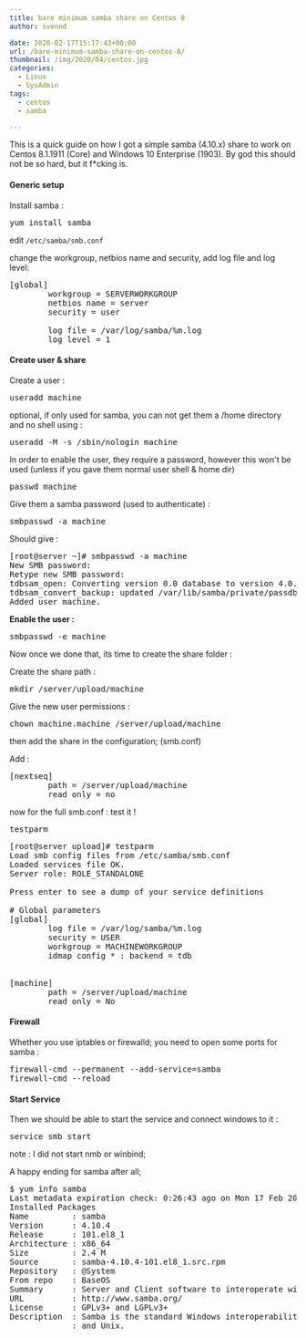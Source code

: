 ```yaml
---
title: bare minimum samba share on Centos 8
author: svennd

date: 2020-02-17T15:17:43+00:00
url: /bare-minimum-samba-share-on-centos-8/
thumbnail: /img/2020/04/centos.jpg
categories:
  - Linux
  - SysAdmin
tags:
  - centos
  - samba

---
```

This is a quick guide on how I got a simple samba (4.10.x) share to work on Centos 8.1.1911 (Core) and Windows 10 Enterprise (1903). By god this should not be so hard, but it f*cking is.

#### Generic setup

Install samba :

<pre>yum install samba</pre>

edit <code class="EnlighterJSRAW" data-enlighter-language="null">/etc/samba/smb.conf</code>

change the workgroup, netbios name and security, add log file and log level:

<pre>[global]
        workgroup = SERVERWORKGROUP
        netbios name = server
        security = user

        log file = /var/log/samba/%m.log
        log level = 1
</pre>

#### Create user & share

Create a user :

<pre>useradd machine</pre>

optional, if only used for samba, you can not get them a /home directory and no shell using :

<pre>useradd -M -s /sbin/nologin machine</pre>

In order to enable the user, they require a password, however this won't be used (unless if you gave them normal user shell & home dir)

<pre>passwd machine</pre>

Give them a samba password (used to authenticate) :

<pre>smbpasswd -a machine</pre>

Should give :

<pre>[root@server ~]# smbpasswd -a machine
New SMB password:
Retype new SMB password:
tdbsam_open: Converting version 0.0 database to version 4.0.
tdbsam_convert_backup: updated /var/lib/samba/private/passdb.tdb file.
Added user machine.
</pre>

**Enable the user :**

<pre>smbpasswd -e machine</pre>

Now once we done that, its time to create the share folder :

Create the share path :

<pre>mkdir /server/upload/machine</pre>

Give the new user permissions :

<pre>chown machine.machine /server/upload/machine</pre>

then add the share in the configuration; (smb.conf)

Add :

<pre>[nextseq]
        path = /server/upload/machine
        read only = no</pre>

now for the full smb.conf : test it !

<pre>testparm</pre>

<pre>[root@server upload]# testparm
Load smb config files from /etc/samba/smb.conf
Loaded services file OK.
Server role: ROLE_STANDALONE

Press enter to see a dump of your service definitions

# Global parameters
[global]
        log file = /var/log/samba/%m.log
        security = USER
        workgroup = MACHINEWORKGROUP
        idmap config * : backend = tdb


[machine]
        path = /server/upload/machine
        read only = No
</pre>

#### Firewall

Whether you use iptables or firewalld; you need to open some ports for samba :

<pre>firewall-cmd --permanent --add-service=samba
firewall-cmd --reload
</pre>

#### Start Service

Then we should be able to start the service and connect windows to it :

<pre>service smb start</pre>

note : I did not start nmb or winbind;

A happy ending for samba after all;

<pre>$ yum info samba
Last metadata expiration check: 0:26:43 ago on Mon 17 Feb 2020 03:52:39 PM CET.
Installed Packages
Name         : samba
Version      : 4.10.4
Release      : 101.el8_1
Architecture : x86_64
Size         : 2.4 M
Source       : samba-4.10.4-101.el8_1.src.rpm
Repository   : @System
From repo    : BaseOS
Summary      : Server and Client software to interoperate with Windows machines
URL          : http://www.samba.org/
License      : GPLv3+ and LGPLv3+
Description  : Samba is the standard Windows interoperability suite of programs for Linux
             : and Unix.

</pre>